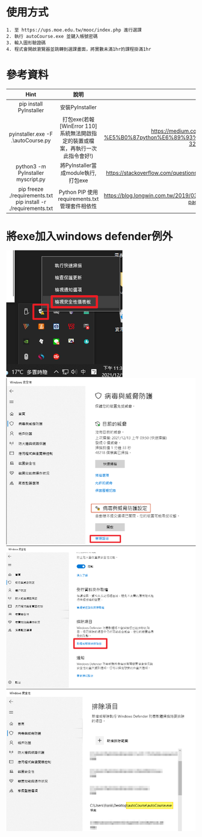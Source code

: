 # 使用方式
    1. 至 https://ups.moe.edu.tw/mooc/index.php 進行選課
    2. 執行 autoCourse.exe 並鍵入帳號密碼
    3. 輸入圖形驗證碼
    4. 程式會開啟瀏覽器並跳轉到選課畫面，將實數未滿1hr的課程掛滿1hr

# 參考資料
|Hint|說明|參考|
|:--:|:--:|:--:|
|pip install PyInstaller|安裝PyInstaller||
|pyinstaller.exe -F .\autoCourse.py|打包exe(若報 [WinError 110] 系統無法開啟指定的裝置或檔案，再執行一次此指令會好!)|https://medium.com/pyladies-taiwan/python-%E5%B0%87python%E6%89%93%E5%8C%85%E6%88%90exe%E6%AA%94-32a4bacbe351|
|python3 -m PyInstaller myscript.py| 將PyInstaller當成module執行, 打包exe |https://stackoverflow.com/questions/53798660/pyinstaller-command-not-found|
|pip freeze ./requirements.txt <br> pip install -r ./requirements.txt|Python PIP 使用 requirements.txt 管理套件相依性|https://blog.longwin.com.tw/2019/03/python-pip-requirements-txt-management-package-2019/|

# 將exe加入windows defender例外
![Alt text](https://github.com/sobadrush/PeiPei-ECourse/blob/main/imgs/windows%20defender%20%E4%BE%8B%E5%A4%96%E8%A8%AD%E5%AE%9A/Image%201.png)
![Alt text](https://github.com/sobadrush/PeiPei-ECourse/blob/main/imgs/windows%20defender%20%E4%BE%8B%E5%A4%96%E8%A8%AD%E5%AE%9A/Image%202.png)
![Alt text](https://github.com/sobadrush/PeiPei-ECourse/blob/main/imgs/windows%20defender%20%E4%BE%8B%E5%A4%96%E8%A8%AD%E5%AE%9A/Image%203.png)
![Alt text](https://github.com/sobadrush/PeiPei-ECourse/blob/main/imgs/windows%20defender%20%E4%BE%8B%E5%A4%96%E8%A8%AD%E5%AE%9A/Image%204.png)

